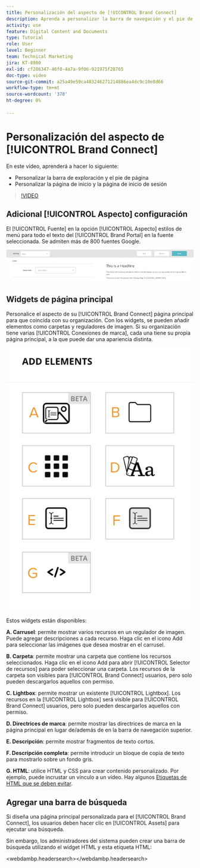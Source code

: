 ```yaml
---
title: Personalización del aspecto de [!UICONTROL Brand Connect]
description: Aprenda a personalizar la barra de navegación y el pie de página, así como la página de inicio y la página de inicio de sesión en [!UICONTROL Brand Connect] para [!UICONTROL WORKFRONT DAM].
activity: use
feature: Digital Content and Documents
type: Tutorial
role: User
level: Beginner
team: Technical Marketing
jira: KT-8980
exl-id: cf286347-46f0-4a7a-9f06-921975f28765
doc-type: video
source-git-commit: a25a49e59ca483246271214886ea4dc9c10e8d66
workflow-type: tm+mt
source-wordcount: '378'
ht-degree: 0%

---
```


# Personalización del aspecto de [!UICONTROL Brand Connect]

En este vídeo, aprenderá a hacer lo siguiente:

* Personalizar la barra de exploración y el pie de página
* Personalizar la página de inicio y la página de inicio de sesión

>[!VIDEO](https://video.tv.adobe.com/v/335242/?quality=12&learn=on)

## Adicional [!UICONTROL Aspecto] configuración

El [!UICONTROL Fuente] en la opción [!UICONTROL Aspecto] estilos de menú para todo el texto del [!UICONTROL Brand Portal] en la fuente seleccionada. Se admiten más de 800 fuentes Google.

![El [!UICONTROL Fuente] en la opción [!UICONTROL Aspecto] estilo de menú para [!UICONTROL Brand Portal]](assets/02-brand-connect-appearance-font.png)

## Widgets de página principal

Personalice el aspecto de su [!UICONTROL Brand Connect] página principal para que coincida con su organización. Con los widgets, se pueden añadir elementos como carpetas y reguladores de imagen. Si su organización tiene varias [!UICONTROL Conexiones de marca], cada una tiene su propia página principal, a la que puede dar una apariencia distinta.

![Captura de pantalla de los widgets disponibles para su [!UICONTROL Brand Connect] homepage](assets/03-brand-connect-home-page-widgets.png)

Estos widgets están disponibles:

**A. Carrusel**: permite mostrar varios recursos en un regulador de imagen. Puede agregar descripciones a cada recurso. Haga clic en el icono Add para seleccionar las imágenes que desea mostrar en el carrusel.

**B. Carpeta**: permite mostrar una carpeta que contiene los recursos seleccionados. Haga clic en el icono Add para abrir [!UICONTROL Selector de recursos] para poder seleccionar una carpeta. Los recursos de la carpeta son visibles para [!UICONTROL Brand Connect] usuarios, pero solo pueden descargarlos aquellos con permiso.

**C. Lightbox**: permite mostrar un existente [!UICONTROL Lightbox]. Los recursos en la [!UICONTROL Lightbox] será visible para [!UICONTROL Brand Connect] usuarios, pero solo pueden descargarlos aquellos con permiso.

**D. Directrices de marca**: permite mostrar las directrices de marca en la página principal en lugar de/además de en la barra de navegación superior.

**E. Descripción**: permite mostrar fragmentos de texto cortos.

**F. Descripción completa**: permite introducir un bloque de copia de texto para mostrarlo sobre un fondo gris.

**G. HTML**: utilice HTML y CSS para crear contenido personalizado. Por ejemplo, puede incrustar un vínculo a un vídeo. Hay algunos [Etiquetas de HTML que se deben evitar](https://www.damsuccess.com/hc/en-us/articles/206170043-Brand-Connect-Admin-Guide#html).

## Agregar una barra de búsqueda

Si diseña una página principal personalizada para el [!UICONTROL Brand Connect], los usuarios deben hacer clic en [!UICONTROL Assets] para ejecutar una búsqueda.

Sin embargo, los administradores del sistema pueden crear una barra de búsqueda utilizando el widget HTML y esta etiqueta HTML:

&lt;webdambp.headersearch>&lt;/webdambp.headersearch>
